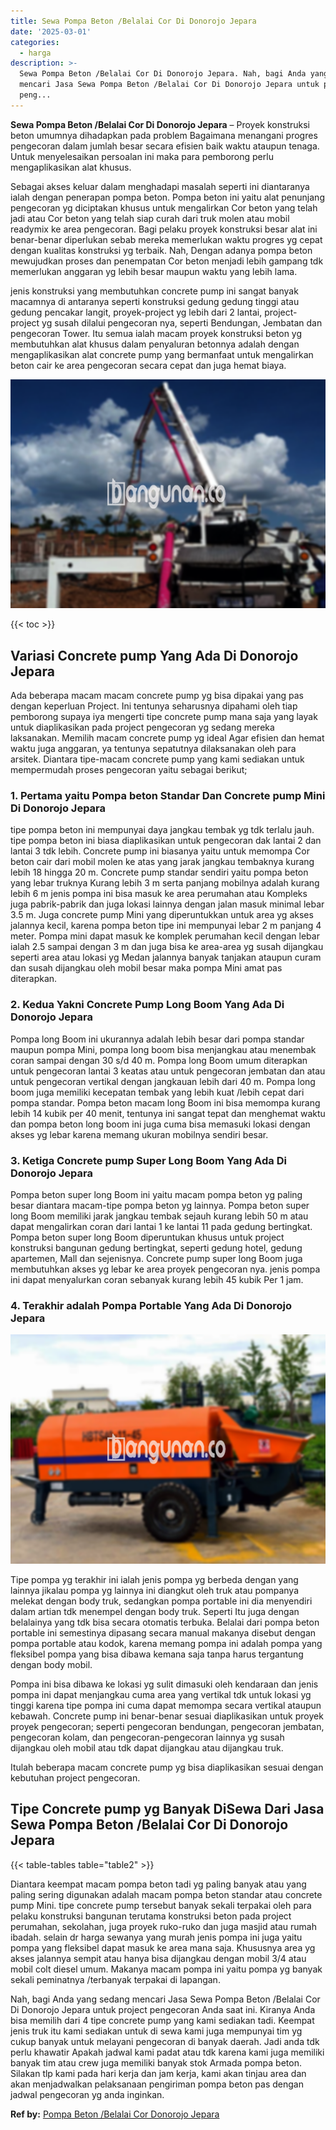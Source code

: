 ```yaml
---
title: Sewa Pompa Beton /Belalai Cor Di Donorojo Jepara
date: '2025-03-01'
categories:
  - harga
description: >-
  Sewa Pompa Beton /Belalai Cor Di Donorojo Jepara. Nah, bagi Anda yang sedang
  mencari Jasa Sewa Pompa Beton /Belalai Cor Di Donorojo Jepara untuk project
  peng...
---
```


**Sewa Pompa Beton /Belalai Cor Di Donorojo Jepara** – Proyek konstruksi beton umumnya dihadapkan pada problem Bagaimana menangani progres pengecoran dalam jumlah besar secara efisien baik waktu ataupun tenaga. Untuk menyelesaikan persoalan ini maka para pemborong perlu mengaplikasikan alat khusus.

Sebagai akses keluar dalam menghadapi masalah seperti ini diantaranya ialah dengan penerapan pompa beton. Pompa beton ini yaitu alat penunjang pengecoran yg diciptakan khusus untuk mengalirkan Cor beton yang telah jadi atau Cor beton yang telah siap curah dari truk molen atau mobil readymix ke area pengecoran. Bagi pelaku proyek konstruksi besar alat ini benar-benar diperlukan sebab mereka memerlukan waktu progres yg cepat dengan kualitas konstruksi yg terbaik. Nah, Dengan adanya pompa beton mewujudkan proses dan penempatan Cor beton menjadi lebih gampang tdk memerlukan anggaran yg lebih besar maupun waktu yang lebih lama.

jenis konstruksi yang membutuhkan concrete pump ini sangat banyak macamnya di antaranya seperti konstruksi gedung gedung tinggi atau gedung pencakar langit, proyek-project yg lebih dari 2 lantai, project-project yg susah dilalui pengecoran nya, seperti Bendungan, Jembatan dan pengecoran Tower. Itu semua ialah macam proyek konstruksi beton yg membutuhkan alat khusus dalam penyaluran betonnya adalah dengan mengaplikasikan alat concrete pump yang bermanfaat untuk mengalirkan beton cair ke area pengecoran secara cepat dan juga hemat biaya.

![Sewa Pompa Beton /Belalai Cor Di Donorojo Jepara](/images/sewa-concrete-pump-04.png)

{{< toc >}}

## Variasi Concrete pump Yang Ada Di Donorojo Jepara

Ada beberapa macam macam concrete pump yg bisa dipakai yang pas dengan keperluan Project. Ini tentunya seharusnya dipahami oleh tiap pemborong supaya iya mengerti tipe concrete pump mana saja yang layak untuk diaplikasikan pada project pengecoran yg sedang mereka laksanakan. Memilih macam concrete pump yg ideal Agar efisien dan hemat waktu juga anggaran, ya tentunya sepatutnya dilaksanakan oleh para arsitek. Diantara tipe-macam concrete pump yang kami sediakan untuk mempermudah proses pengecoran yaitu sebagai berikut;

### 1\. Pertama yaitu Pompa beton Standar Dan Concrete pump Mini Di Donorojo Jepara

tipe pompa beton ini mempunyai daya jangkau tembak yg tdk terlalu jauh. tipe pompa beton ini biasa diaplikasikan untuk pengecoran dak lantai 2 dan lantai 3 tdk lebih. Concrete pump ini biasanya yaitu untuk memompa Cor beton cair dari mobil molen ke atas yang jarak jangkau tembaknya kurang lebih 18 hingga 20 m. Concrete pump standar sendiri yaitu pompa beton yang lebar truknya Kurang lebih 3 m serta panjang mobilnya adalah kurang lebih 6 m jenis pompa ini bisa masuk ke area perumahan atau Kompleks juga pabrik-pabrik dan juga lokasi lainnya dengan jalan masuk minimal lebar 3.5 m. Juga concrete pump Mini yang diperuntukkan untuk area yg akses jalannya kecil, karena pompa beton tipe ini mempunyai lebar 2 m panjang 4 meter. Pompa mini dapat masuk ke komplek perumahan kecil dengan lebar ialah 2.5 sampai dengan 3 m dan juga bisa ke area-area yg susah dijangkau seperti area atau lokasi yg Medan jalannya banyak tanjakan ataupun curam dan susah dijangkau oleh mobil besar maka pompa Mini amat pas diterapkan.

### 2\. Kedua Yakni Concrete Pump Long Boom Yang Ada Di Donorojo Jepara

Pompa long Boom ini ukurannya adalah lebih besar dari pompa standar maupun pompa Mini, pompa long boom bisa menjangkau atau menembak coran sampai dengan 30 s/d 40 m. Pompa long Boom umum diterapkan untuk pengecoran lantai 3 keatas atau untuk pengecoran jembatan dan atau untuk pengecoran vertikal dengan jangkauan lebih dari 40 m. Pompa long boom juga memiliki kecepatan tembak yang lebih kuat /lebih cepat dari pompa standar. Pompa beton macam long Boom ini bisa memompa kurang lebih 14 kubik per 40 menit, tentunya ini sangat tepat dan menghemat waktu dan pompa beton long boom ini juga cuma bisa memasuki lokasi dengan akses yg lebar karena memang ukuran mobilnya sendiri besar.

### 3\. Ketiga Concrete pump Super Long Boom Yang Ada Di Donorojo Jepara

Pompa beton super long Boom ini yaitu macam pompa beton yg paling besar diantara macam-tipe pompa beton yg lainnya. Pompa beton super long Boom memiliki jarak jangkau tembak sejauh kurang lebih 50 m atau dapat mengalirkan coran dari lantai 1 ke lantai 11 pada gedung bertingkat. Pompa beton super long Boom diperuntukan khusus untuk project konstruksi bangunan gedung bertingkat, seperti gedung hotel, gedung apartemen, Mall dan sejenisnya. Concrete pump super long Boom juga membutuhkan akses yg lebar ke area proyek pengecoran nya. jenis pompa ini dapat menyalurkan coran sebanyak kurang lebih 45 kubik Per 1 jam.

### 4\. Terakhir adalah Pompa Portable Yang Ada Di Donorojo Jepara

![Sewa Pompa Beton /Belalai Cor Di Donorojo Jepara](/images/sewa-concrete-pump-16.png)

Tipe pompa yg terakhir ini ialah jenis pompa yg berbeda dengan yang lainnya jikalau pompa yg lainnya ini diangkut oleh truk atau pompanya melekat dengan body truk, sedangkan pompa portable ini dia menyendiri dalam artian tdk menempel dengan body truk. Seperti Itu juga dengan belalainya yang tdk bisa secara otomatis terbuka. Belalai dari pompa beton portable ini semestinya dipasang secara manual makanya disebut dengan pompa portable atau kodok, karena memang pompa ini adalah pompa yang fleksibel pompa yang bisa dibawa kemana saja tanpa harus tergantung dengan body mobil.

Pompa ini bisa dibawa ke lokasi yg sulit dimasuki oleh kendaraan dan jenis pompa ini dapat menjangkau cuma area yang vertikal tdk untuk lokasi yg tinggi karena tipe pompa ini cuma dapat memompa secara vertikal ataupun kebawah. Concrete pump ini benar-benar sesuai diaplikasikan untuk proyek proyek pengecoran; seperti pengecoran bendungan, pengecoran jembatan, pengecoran kolam, dan pengecoran-pengecoran lainnya yg susah dijangkau oleh mobil atau tdk dapat dijangkau atau dijangkau truk.

Itulah beberapa macam concrete pump yg bisa diaplikasikan sesuai dengan kebutuhan project pengecoran.

## Tipe Concrete pump yg Banyak DiSewa Dari Jasa Sewa Pompa Beton /Belalai Cor Di Donorojo Jepara

{{< table-tables table="table2" >}}

Diantara keempat macam pompa beton tadi yg paling banyak atau yang paling sering digunakan adalah macam pompa beton standar atau concrete pump Mini. tipe concrete pump tersebut banyak sekali terpakai oleh para pelaku konstruksi bangunan terutama konstruksi beton pada project perumahan, sekolahan, juga proyek ruko-ruko dan juga masjid atau rumah ibadah. selain dr harga sewanya yang murah jenis pompa ini juga yaitu pompa yang fleksibel dapat masuk ke area mana saja. Khususnya area yg akses jalannya sempit atau hanya bisa dijangkau dengan mobil 3/4 atau mobil colt diesel umum. Makanya macam pompa ini yaitu pompa yg banyak sekali peminatnya /terbanyak terpakai di lapangan.

Nah, bagi Anda yang sedang mencari Jasa Sewa Pompa Beton /Belalai Cor Di Donorojo Jepara untuk project pengecoran Anda saat ini. Kiranya Anda bisa memilih dari 4 tipe concrete pump yang kami sediakan tadi. Keempat jenis truk itu kami sediakan untuk di sewa kami juga mempunyai tim yg cukup banyak untuk melayani pengecoran di banyak daerah. Jadi anda tdk perlu khawatir Apakah jadwal kami padat atau tdk karena kami juga memiliki banyak tim atau crew juga memiliki banyak stok Armada pompa beton. Silakan tlp kami pada hari kerja dan jam kerja, kami akan tinjau area dan akan menjadwalkan pelaksanaan pengiriman pompa beton pas dengan jadwal pengecoran yg anda inginkan.

**Ref by:** [Pompa Beton /Belalai Cor Donorojo Jepara](https://id.wikipedia.org/wiki/Pompa)

